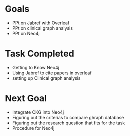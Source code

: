 # Goals <br/>
* PPt on Jabref with Overleaf<br/>
* PPt on clinical graph analysis<br/>
* PPt on Neo4j<br/>

# Task Completed
* Getting to Know Neo4j<br/>
* Using Jabref to cite papers in overleaf<br/>
* setting up Clinical graph analysis<br/>


# Next Goal
* Integrate CKG into Neo4j<br/>
* Figuring out the criterias to compare ghraph database <br/>
* Figuring out the research question that fits for the task<br/>
* Procedure for Neo4j<br/>



